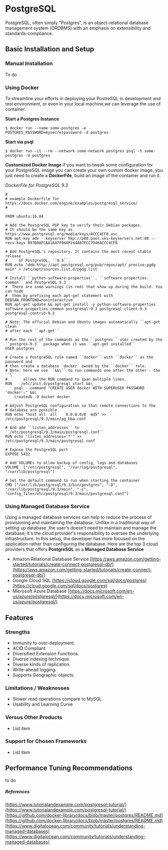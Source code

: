 # PostgreSQL
PostgreSQL, often simply "Postgres", is an object-relational database management system (ORDBMS) with an emphasis on extensibility and standards-compliance. 

## Basic Installation and Setup
###  Manual Installation 
To do

### Using Docker
To streamline your efforts in deploying your  PostreSQL in development and test environment, or even in your local machine,we can leverage the use of container.  


**Start a Postgres Instance**
```
$ docker run --name some-postgres -e POSTGRES_PASSWORD=mysecretpassword -d postgres
```
**Start via psql**
```
$ docker run -it --rm --network some-network postgres psql -h some-postgres -U postgres
```
**Customized Docker Image**
if you want to tweak some configuration for your PostgreSQL image you can create your own custom docker image, you just need to create a **DockerFile**, build an image of the container and run it.

*DockerFile for PostgreSQL 9.3*
```
#
# example Dockerfile for https://docs.docker.com/engine/examples/postgresql_service/
#

FROM ubuntu:16.04

# Add the PostgreSQL PGP key to verify their Debian packages.
# It should be the same key as https://www.postgresql.org/media/keys/ACCC4CF8.asc
RUN apt-key adv --keyserver hkp://p80.pool.sks-keyservers.net:80 --recv-keys B97B0AFCAA1A47F044F244A07FCC7D46ACCC4CF8

# Add PostgreSQL's repository. It contains the most recent stable release
#     of PostgreSQL, ``9.3``.
RUN echo "deb http://apt.postgresql.org/pub/repos/apt/ precise-pgdg main" > /etc/apt/sources.list.d/pgdg.list

# Install ``python-software-properties``, ``software-properties-common`` and PostgreSQL 9.3
#  There are some warnings (in red) that show up during the build. You can hide
#  them by prefixing each apt-get statement with DEBIAN_FRONTEND=noninteractive
RUN apt-get update && apt-get install -y python-software-properties software-properties-common postgresql-9.3 postgresql-client-9.3 postgresql-contrib-9.3

# Note: The official Debian and Ubuntu images automatically ``apt-get clean``
# after each ``apt-get``

# Run the rest of the commands as the ``postgres`` user created by the ``postgres-9.3`` package when it was ``apt-get installed``
USER postgres

# Create a PostgreSQL role named ``docker`` with ``docker`` as the password and
# then create a database `docker` owned by the ``docker`` role.
# Note: here we use ``&&\`` to run commands one after the other - the ``\``
#       allows the RUN command to span multiple lines.
RUN    /etc/init.d/postgresql start &&\
    psql --command "CREATE USER docker WITH SUPERUSER PASSWORD 'docker';" &&\
    createdb -O docker docker

# Adjust PostgreSQL configuration so that remote connections to the
# database are possible.
RUN echo "host all  all    0.0.0.0/0  md5" >> /etc/postgresql/9.3/main/pg_hba.conf

# And add ``listen_addresses`` to ``/etc/postgresql/9.3/main/postgresql.conf``
RUN echo "listen_addresses='*'" >> /etc/postgresql/9.3/main/postgresql.conf

# Expose the PostgreSQL port
EXPOSE 5432

# Add VOLUMEs to allow backup of config, logs and databases
VOLUME  ["/etc/postgresql", "/var/log/postgresql", "/var/lib/postgresql"]

# Set the default command to run when starting the container
CMD ["/usr/lib/postgresql/9.3/bin/postgres", "-D", "/var/lib/postgresql/9.3/main", "-c", "config_file=/etc/postgresql/9.3/main/postgresql.conf"]
```
### Using Managed Database Service
Using a managed database services can help to reduce the process of provisioning and maintaining the database. Unllike in a traditional way of setting up database ,the user's doesn't need to maintain and manage the database; it's the cloud provider's responsibility to oversee the underlying infrastructure. In this setup, the developer has more focused on the application rather than configuring the database. Here are the top 3 cloud providers that offers **PostgreSQL** as a **Managed Database Service**
* Amazon Relational Database Service
	[https://aws.amazon.com/getting-started/tutorials/create-connect-postgresql-db/](https://aws.amazon.com/getting-started/tutorials/create-connect-postgresql-db/)
* Google Cloud SQL
	[https://cloud.google.com/sql/docs/postgres](https://cloud.google.com/sql/docs/postgres)
* Microsoft Azure Database
	[https://docs.microsoft.com/en-us/azure/postgresql/](https://docs.microsoft.com/en-us/azure/postgresql/)
  
## Features

###  Strengths

 -  Immunity to over-deployment. 
 - ACID Compliant  
 -  Diversified Extension Functions. 
 -  Diverse indexing technique. 
 - Diverse kinds of replication.  
 -  Write-ahead logging. 
 - Supports Geographic objects.

### Limitations / Weaknesses

 - Slower read operations compare to MySQL
 - Usability and Learning Curve

### Versus Other Products

 - List item

### Support for Chosen Frameworks

 - List item

## Performance Tuning Recommendations

to do








##### References
[https://www.tutorialandexample.com/postgresql-tutorial/](https://www.tutorialandexample.com/postgresql-tutorial/)
[https://github.com/docker-library/docs/blob/master/postgres/README.md](https://github.com/docker-library/docs/blob/master/postgres/README.md)
[https://www.digitalocean.com/community/tutorials/understanding-managed-databases](https://www.digitalocean.com/community/tutorials/understanding-managed-databases)